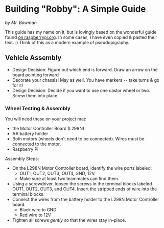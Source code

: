 # Building "Robby": A Simple Guide

_by Mr. Bowman_

This guide has my name on it, but is lovingly based on the wonderful guide found [on raspberrypi.org](https://projects.raspberrypi.org/en/projects/build-a-buggy). In some cases, I have even copied & pasted their text. :) Think of this as a modern example of pseudopigraphy.

## Vehicle Assembly

* Design Decision: Figure out which end is forward. Draw an arrow on the board pointing forward
* Decorate your chassis! May as well. You have markers -- take turns & go for it!
* Design Decision: Decide if you want to use one castor wheel or two. Screw them into place.

### Wheel Testing & Assembly

You will need these on your project mat:

* the Motor Controller Board (L298N)
* AA battery holder
* Both motors (wheels don't need to be connected). Wires must be connected to the motor.
* Raspberry Pi

Assembly Steps:

* On the L298N Motor Controller board, identify the wire ports labeled:
    * OUT1, OUT2, OUT3, OUT4, GND, 12V.
    * Make sure at least two teammates can find them.
* Using a screwdriver, loosen the screws in the terminal blocks labeled OUT1, OUT2, OUT3, and OUT4. Insert the stripped ends of wire into the terminal blocks.
* Connect the wires from the battery holder to the L298N Motor Controller board.
    * Black wire to GND
    * Red wire to 12V
* Tighten all screws _gently_ so that the wires stay in-place.
